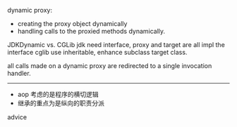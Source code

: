 dynamic proxy: 
- creating the proxy object dynamically
- handling calls to the proxied methods dynamically.

JDKDynamic vs. CGLib
jdk need interface, proxy and target are all impl the interface
cglib use inheritable, enhance subclass target class.

all calls made on a dynamic proxy are redirected to a single
invocation handler.


---

- aop 考虑的是程序的横切逻辑
- 继承的重点为是纵向的职责分派

advice 
